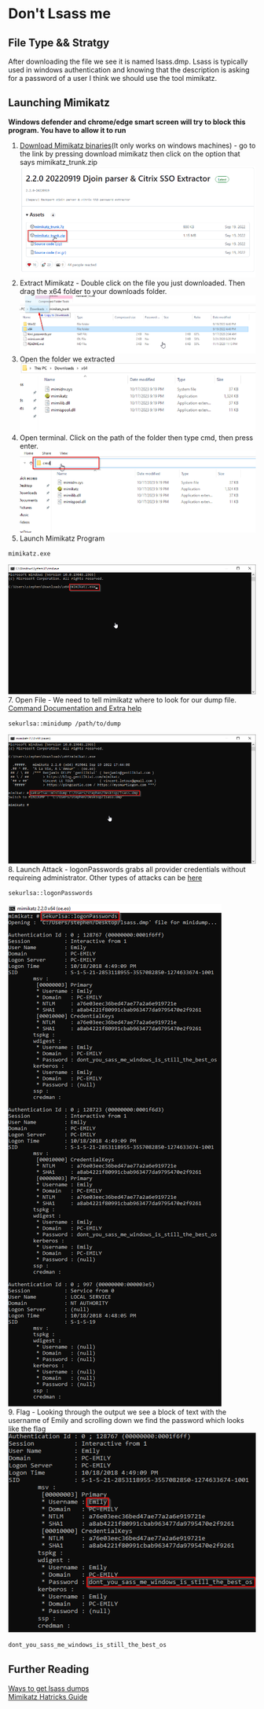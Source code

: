 # Don't Lsass me

## File Type && Stratgy
After downloading the file we see it is named lsass.dmp. Lsass is typically used in windows authentication and knowing that the description is asking for a password of a user I think we should use the tool mimikatz.

## Launching Mimikatz
**Windows defender and chrome/edge smart screen will try to block this program. You have to allow it to run**
1. [Download Mimikatz binaries](https://github.com/gentilkiwi/mimikatz/releases)(It only works on windows machines) - go to the link by pressing download mimikatz then click on the option that says mimikatz_trunk.zip\
![mimidown](Media/MimikatzDownload.png)
2. Extract Mimikatz - Double click on the file you just downloaded. Then drag the x64 folder to your downloads folder.\
![extract](Media/extractmimi.png)
3. Open the folder we extracted\
![folderopen](Media/folderopen.png)
4. Open terminal. Click on the path of the folder then type cmd, then press enter.\
![pathcm](Media/pathcmd.png)
5. Launch Mimikatz Program
```bash
mimikatz.exe
```
![launch](Media/launch2.png)
\
7. Open File - We need to tell mimikatz where to look for our dump file. [Command Documentation and Extra help](https://tools.thehacker.recipes/mimikatz/modules/sekurlsa/minidump)
```bash
sekurlsa::minidump /path/to/dump
```
![mimilock](Media/mimilock.png)
\
8. Launch Attack - logonPasswords grabs all provider credentials without requireing administrator. Other types of attacks can be [here](https://tools.thehacker.recipes/mimikatz/modules/sekurlsa)
```bash
sekurlsa::logonPasswords
```
![logonpass](Media/LongOutput.png) 
\
9. Flag - Looking through the output we see a block of text with the username of Emily and scrolling down we find the password which looks like the flag\
![flag](Media/Flag.png) 
```bash
dont_you_sass_me_windows_is_still_the_best_os
```

## Further Reading
[Ways to get lsass dumps](https://crypt0ace.github.io/posts/Dumping-Lsass/#:~:text=Mimikatz%20is%20a%20very%20popular,extract%20the%20plain%20text%20passwords.) \
[Mimikatz Hatricks Guide](https://book.hacktricks.xyz/windows-hardening/stealing-credentials/credentials-mimikatz)
